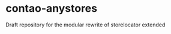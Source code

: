 contao-anystores
================

Draft repository for the modular rewrite of storelocator extended
